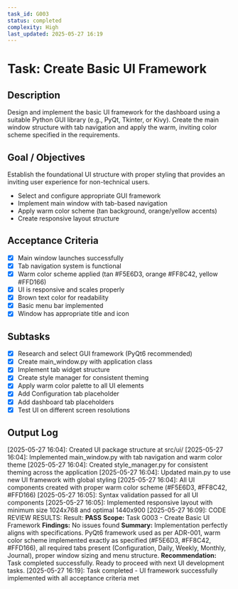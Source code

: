 ```yaml
---
task_id: G003
status: completed
complexity: High
last_updated: 2025-05-27 16:19
---
```


# Task: Create Basic UI Framework

## Description
Design and implement the basic UI framework for the dashboard using a suitable Python GUI library (e.g., PyQt, Tkinter, or Kivy). Create the main window structure with tab navigation and apply the warm, inviting color scheme specified in the requirements.

## Goal / Objectives
Establish the foundational UI structure with proper styling that provides an inviting user experience for non-technical users.
- Select and configure appropriate GUI framework
- Implement main window with tab-based navigation
- Apply warm color scheme (tan background, orange/yellow accents)
- Create responsive layout structure

## Acceptance Criteria
- [x] Main window launches successfully
- [x] Tab navigation system is functional
- [x] Warm color scheme applied (tan #F5E6D3, orange #FF8C42, yellow #FFD166)
- [x] UI is responsive and scales properly
- [x] Brown text color for readability
- [x] Basic menu bar implemented
- [x] Window has appropriate title and icon

## Subtasks
- [x] Research and select GUI framework (PyQt6 recommended)
- [x] Create main_window.py with application class
- [x] Implement tab widget structure
- [x] Create style manager for consistent theming
- [x] Apply warm color palette to all UI elements
- [x] Add Configuration tab placeholder
- [x] Add dashboard tab placeholders
- [x] Test UI on different screen resolutions

## Output Log
[2025-05-27 16:04]: Created UI package structure at src/ui/
[2025-05-27 16:04]: Implemented main_window.py with tab navigation and warm color theme
[2025-05-27 16:04]: Created style_manager.py for consistent theming across the application
[2025-05-27 16:04]: Updated main.py to use new UI framework with global styling
[2025-05-27 16:04]: All UI components created with proper warm color scheme (#F5E6D3, #FF8C42, #FFD166)
[2025-05-27 16:05]: Syntax validation passed for all UI components
[2025-05-27 16:05]: Implemented responsive layout with minimum size 1024x768 and optimal 1440x900
[2025-05-27 16:09]: CODE REVIEW RESULTS:
Result: **PASS**
**Scope:** Task G003 - Create Basic UI Framework
**Findings:** No issues found
**Summary:** Implementation perfectly aligns with specifications. PyQt6 framework used as per ADR-001, warm color scheme implemented exactly as specified (#F5E6D3, #FF8C42, #FFD166), all required tabs present (Configuration, Daily, Weekly, Monthly, Journal), proper window sizing and menu structure.
**Recommendation:** Task completed successfully. Ready to proceed with next UI development tasks.
[2025-05-27 16:19]: Task completed - UI framework successfully implemented with all acceptance criteria met